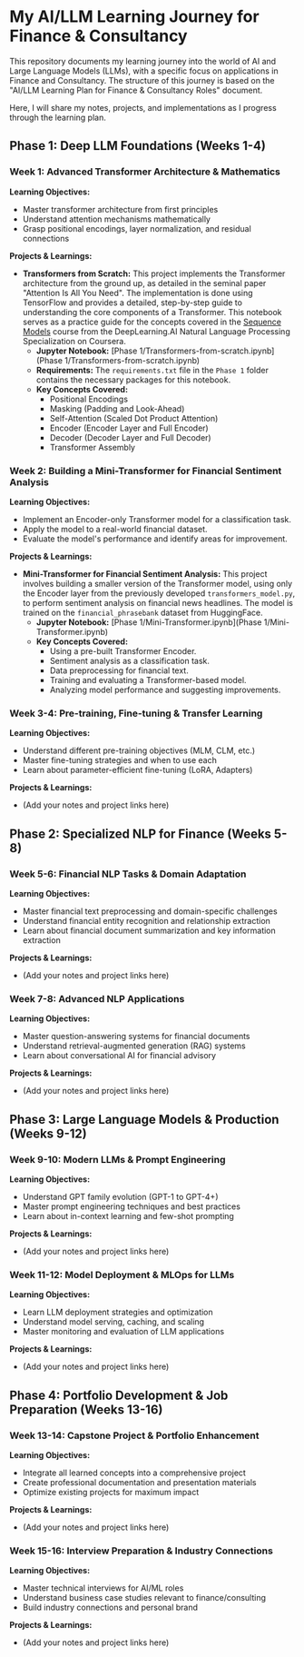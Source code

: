 # My AI/LLM Learning Journey for Finance & Consultancy

This repository documents my learning journey into the world of AI and Large Language Models (LLMs), with a specific focus on applications in Finance and Consultancy. The structure of this journey is based on the "AI/LLM Learning Plan for Finance & Consultancy Roles" document.

Here, I will share my notes, projects, and implementations as I progress through the learning plan.

## Phase 1: Deep LLM Foundations (Weeks 1-4)

### Week 1: Advanced Transformer Architecture & Mathematics

**Learning Objectives:**
*   Master transformer architecture from first principles
*   Understand attention mechanisms mathematically
*   Grasp positional encodings, layer normalization, and residual connections

**Projects & Learnings:**

*   **Transformers from Scratch:** This project implements the Transformer architecture from the ground up, as detailed in the seminal paper "Attention Is All You Need". The implementation is done using TensorFlow and provides a detailed, step-by-step guide to understanding the core components of a Transformer. This notebook serves as a practice guide for the concepts covered in the [Sequence Models](https://www.coursera.org/learn/nlp-sequence-models/home/module/4) course from the DeepLearning.AI Natural Language Processing Specialization on Coursera.
    *   **Jupyter Notebook:** [Phase 1/Transformers-from-scratch.ipynb](Phase 1/Transformers-from-scratch.ipynb)
    *   **Requirements:** The `requirements.txt` file in the `Phase 1` folder contains the necessary packages for this notebook.
    *   **Key Concepts Covered:**
        *   Positional Encodings
        *   Masking (Padding and Look-Ahead)
        *   Self-Attention (Scaled Dot Product Attention)
        *   Encoder (Encoder Layer and Full Encoder)
        *   Decoder (Decoder Layer and Full Decoder)
        *   Transformer Assembly

### Week 2: Building a Mini-Transformer for Financial Sentiment Analysis

**Learning Objectives:**
*   Implement an Encoder-only Transformer model for a classification task.
*   Apply the model to a real-world financial dataset.
*   Evaluate the model's performance and identify areas for improvement.

**Projects & Learnings:**

*   **Mini-Transformer for Financial Sentiment Analysis:** This project involves building a smaller version of the Transformer model, using only the Encoder layer from the previously developed `transformers_model.py`, to perform sentiment analysis on financial news headlines. The model is trained on the `financial_phrasebank` dataset from HuggingFace.
    *   **Jupyter Notebook:** [Phase 1/Mini-Transformer.ipynb](Phase 1/Mini-Transformer.ipynb)
    *   **Key Concepts Covered:**
        *   Using a pre-built Transformer Encoder.
        *   Sentiment analysis as a classification task.
        *   Data preprocessing for financial text.
        *   Training and evaluating a Transformer-based model.
        *   Analyzing model performance and suggesting improvements.

### Week 3-4: Pre-training, Fine-tuning & Transfer Learning

**Learning Objectives:**
*   Understand different pre-training objectives (MLM, CLM, etc.)
*   Master fine-tuning strategies and when to use each
*   Learn about parameter-efficient fine-tuning (LoRA, Adapters)

**Projects & Learnings:**
*   (Add your notes and project links here)

## Phase 2: Specialized NLP for Finance (Weeks 5-8)

### Week 5-6: Financial NLP Tasks & Domain Adaptation

**Learning Objectives:**
*   Master financial text preprocessing and domain-specific challenges
*   Understand financial entity recognition and relationship extraction
*   Learn about financial document summarization and key information extraction

**Projects & Learnings:**
*   (Add your notes and project links here)

### Week 7-8: Advanced NLP Applications

**Learning Objectives:**
*   Master question-answering systems for financial documents
*   Understand retrieval-augmented generation (RAG) systems
*   Learn about conversational AI for financial advisory

**Projects & Learnings:**
*   (Add your notes and project links here)

## Phase 3: Large Language Models & Production (Weeks 9-12)

### Week 9-10: Modern LLMs & Prompt Engineering

**Learning Objectives:**
*   Understand GPT family evolution (GPT-1 to GPT-4+)
*   Master prompt engineering techniques and best practices
*   Learn about in-context learning and few-shot prompting

**Projects & Learnings:**
*   (Add your notes and project links here)

### Week 11-12: Model Deployment & MLOps for LLMs

**Learning Objectives:**
*   Learn LLM deployment strategies and optimization
*   Understand model serving, caching, and scaling
*   Master monitoring and evaluation of LLM applications

**Projects & Learnings:**
*   (Add your notes and project links here)

## Phase 4: Portfolio Development & Job Preparation (Weeks 13-16)

### Week 13-14: Capstone Project & Portfolio Enhancement

**Learning Objectives:**
*   Integrate all learned concepts into a comprehensive project
*   Create professional documentation and presentation materials
*   Optimize existing projects for maximum impact

**Projects & Learnings:**
*   (Add your notes and project links here)

### Week 15-16: Interview Preparation & Industry Connections

**Learning Objectives:**
*   Master technical interviews for AI/ML roles
*   Understand business case studies relevant to finance/consulting
*   Build industry connections and personal brand

**Projects & Learnings:**
*   (Add your notes and project links here)
